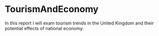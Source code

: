 # TourismAndEconomy
In this report I will exam tourism trends in the United Kingdom and their potential effects of national economy.
